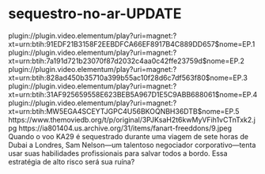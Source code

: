 # sequestro-no-ar-UPDATE

<item>
<title>[COLOR silver][B] SEQUESTRO NO AR 1º TEMPORADA [/COLOR][/B][COLOR yellow]  FULL HD  [B][/COLOR][/B]</title>
<link>plugin://plugin.video.elementum/play?uri=magnet:?xt=urn:btih:91EDF21B3158F2EEBDFCA66EF8917B4C889DD657$nome=EP.1</link>
<link>plugin://plugin.video.elementum/play?uri=magnet:?xt=urn:btih:7a191d721b23070f87d2032c4aa0c42ffe23759d$nome=EP.2</link>
<link>plugin://plugin.video.elementum/play?uri=magnet:?xt=urn:btih:828ad450b35710a399b55ac10f28d6c7df563f80$nome=EP.3</link>
<link>plugin://plugin.video.elementum/play?uri=magnet:?xt=urn:btih:31AF925659558E623BEB5A967D1E5C9ABB688061$nome=EP.4</link>
<link>plugin://plugin.video.elementum/play?uri=magnet:?xt=urn:btih:MW5EGA4SCEYTJGPC4U56BKOQNBH36DTB$nome=EP.5</link>
<thumbnail>https://www.themoviedb.org/t/p/original/3PJKsaH2t6kwMyVFih1vCTnTxk2.jpg</thumbnail>
<fanart>https://ia801404.us.archive.org/31/items/fanart-freeddons/9.jpeg</fanart>
<info>Quando o voo KA29 é sequestrado durante uma viagem de sete horas de Dubai a Londres, Sam Nelson—um talentoso negociador corporativo—tenta usar suas habilidades profissionais para salvar todos a bordo. Essa estratégia de alto risco será sua ruína?</info>
</item>

